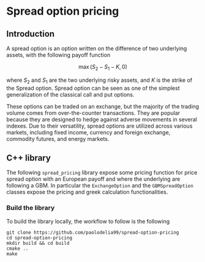 # Spread option pricing

## Introduction

A spread option is an option written on the difference of two underlying assets, with the following payoff function

$$
\max(S_2 - S_1 - K, 0)
$$

where $S_2$ and $S_1$ are the two underlying risky assets, and $K$ is the strike of the Spread option. Spread option can be seen as one of the simplest generalization of the classical call and put options.

These options can be traded on an exchange, but the majority of the trading volume comes from over-the-counter transactions. They are popular because they are designed to hedge against adverse movements in several indexes. Due to their versatility, spread options are utilized across various markets, including fixed income, currency and foreign exchange, commodity futures, and energy markets.

## C++ library

The following `spread_pricing` library expose some pricing function for price spread option with an European payoff and where the underlying are following a GBM. In particular the `ExchangeOption` and the `GBMSpreadOption` classes expose the pricing and greek calculation functionalities.

### Build the library

To build the library locally, the workflow to follow is the following

    git clone https://github.com/paolodelia99/spread-option-pricing
    cd spread-option-pricing
    mkdir build && cd build
    cmake ..
    make

